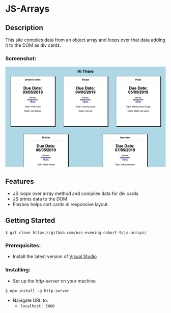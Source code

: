 # JS-Arrays

## Description
This site compiles data from an object array and loops over that data adding it to the DOM as div cards.

### Screenshot:

![JS-Arrays screenshot](https://raw.githubusercontent.com/jpantana/js-arrays/master/imgs/Screen%20Shot%202019-03-15%20at%207.55.22%20AM.png "JS Arrays")

## Features
* JS loops over array method and compiles data for div cards
* JS prints data to the DOM
* Flexbox helps sort cards in responsive layout
  
## Getting Started
```
$ git clone https://github.com/nss-evening-cohort-9/js-arrays/
```
### Prerequisites:

- Install the latest version of [Visual Studio](https://code.visualstudio.com/download)
    
### Installing:

* Set up the _http-server_ on your machine
```
$ npm install -g http-server
```
  * Navigate URL to:
    * `localhost: 5000`
    


